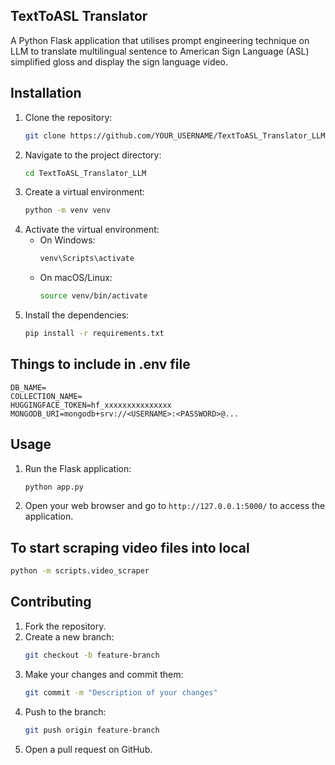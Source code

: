 ## TextToASL Translator
A Python Flask application that utilises prompt engineering technique on LLM to translate multilingual sentence to American Sign Language (ASL) simplified gloss and display the sign language video.

## Installation
1. Clone the repository:
    ```bash
    git clone https://github.com/YOUR_USERNAME/TextToASL_Translator_LLM.git
    ```
2. Navigate to the project directory:
    ```bash
    cd TextToASL_Translator_LLM
    ```
3. Create a virtual environment:
    ```bash
    python -m venv venv
    ```
4. Activate the virtual environment:
    - On Windows:
        ```bash
        venv\Scripts\activate
        ```
    - On macOS/Linux:
        ```bash
        source venv/bin/activate
        ```
5. Install the dependencies:
    ```bash
    pip install -r requirements.txt
    ```

## Things to include in .env file
```
DB_NAME=
COLLECTION_NAME=
HUGGINGFACE_TOKEN=hf_xxxxxxxxxxxxxxx
MONGODB_URI=mongodb+srv://<USERNAME>:<PASSWORD>@...
```

## Usage
1. Run the Flask application:
    ```bash
    python app.py
    ```
2. Open your web browser and go to `http://127.0.0.1:5000/` to access the application.

## To start scraping video files into local
```bash
python -m scripts.video_scraper
```

## Contributing
1. Fork the repository.
2. Create a new branch:
    ```bash
    git checkout -b feature-branch
    ```
3. Make your changes and commit them:
    ```bash
    git commit -m "Description of your changes"
    ```
4. Push to the branch:
    ```bash
    git push origin feature-branch
    ```
5. Open a pull request on GitHub.
